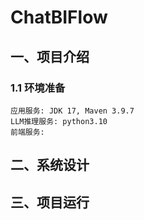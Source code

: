 # ChatBIFlow
## 一、项目介绍
### 1.1 环境准备
	应用服务: JDK 17, Maven 3.9.7
	LLM推理服务: python3.10
	前端服务:
## 二、系统设计
## 三、项目运行
##  


